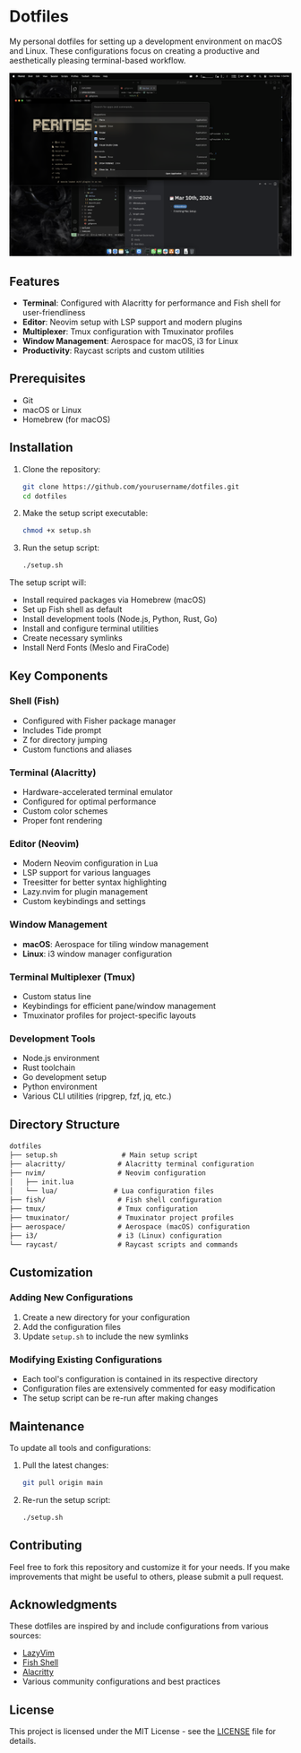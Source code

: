 # Dotfiles

My personal dotfiles for setting up a development environment on macOS and Linux. These configurations focus on creating a productive and aesthetically pleasing terminal-based workflow.

![ScreenShotSetup](https://raw.githubusercontent.com/peritissimus/dotfiles/main/assets/setup-screenshot.png)

## Features

- **Terminal**: Configured with Alacritty for performance and Fish shell for user-friendliness
- **Editor**: Neovim setup with LSP support and modern plugins
- **Multiplexer**: Tmux configuration with Tmuxinator profiles
- **Window Management**: Aerospace for macOS, i3 for Linux
- **Productivity**: Raycast scripts and custom utilities

## Prerequisites

- Git
- macOS or Linux
- Homebrew (for macOS)

## Installation

1. Clone the repository:
   ```bash
   git clone https://github.com/yourusername/dotfiles.git
   cd dotfiles
   ```

2. Make the setup script executable:
   ```bash
   chmod +x setup.sh
   ```

3. Run the setup script:
   ```bash
   ./setup.sh
   ```

The setup script will:
- Install required packages via Homebrew (macOS)
- Set up Fish shell as default
- Install development tools (Node.js, Python, Rust, Go)
- Install and configure terminal utilities
- Create necessary symlinks
- Install Nerd Fonts (Meslo and FiraCode)

## Key Components

### Shell (Fish)
- Configured with Fisher package manager
- Includes Tide prompt
- Z for directory jumping
- Custom functions and aliases

### Terminal (Alacritty)
- Hardware-accelerated terminal emulator
- Configured for optimal performance
- Custom color schemes
- Proper font rendering

### Editor (Neovim)
- Modern Neovim configuration in Lua
- LSP support for various languages
- Treesitter for better syntax highlighting
- Lazy.nvim for plugin management
- Custom keybindings and settings

### Window Management
- **macOS**: Aerospace for tiling window management
- **Linux**: i3 window manager configuration

### Terminal Multiplexer (Tmux)
- Custom status line
- Keybindings for efficient pane/window management
- Tmuxinator profiles for project-specific layouts

### Development Tools
- Node.js environment
- Rust toolchain
- Go development setup
- Python environment
- Various CLI utilities (ripgrep, fzf, jq, etc.)

## Directory Structure
```
dotfiles
├── setup.sh                # Main setup script
├── alacritty/             # Alacritty terminal configuration
├── nvim/                  # Neovim configuration
│   ├── init.lua
│   └── lua/              # Lua configuration files
├── fish/                  # Fish shell configuration
├── tmux/                  # Tmux configuration
├── tmuxinator/            # Tmuxinator project profiles
├── aerospace/             # Aerospace (macOS) configuration
├── i3/                    # i3 (Linux) configuration
└── raycast/               # Raycast scripts and commands
```

## Customization

### Adding New Configurations
1. Create a new directory for your configuration
2. Add the configuration files
3. Update `setup.sh` to include the new symlinks

### Modifying Existing Configurations
- Each tool's configuration is contained in its respective directory
- Configuration files are extensively commented for easy modification
- The setup script can be re-run after making changes

## Maintenance

To update all tools and configurations:

1. Pull the latest changes:
   ```bash
   git pull origin main
   ```

2. Re-run the setup script:
   ```bash
   ./setup.sh
   ```

## Contributing

Feel free to fork this repository and customize it for your needs. If you make improvements that might be useful to others, please submit a pull request.

## Acknowledgments

These dotfiles are inspired by and include configurations from various sources:
- [LazyVim](https://github.com/LazyVim/LazyVim)
- [Fish Shell](https://fishshell.com/)
- [Alacritty](https://github.com/alacritty/alacritty)
- Various community configurations and best practices

## License

This project is licensed under the MIT License - see the [LICENSE](LICENSE) file for details.
